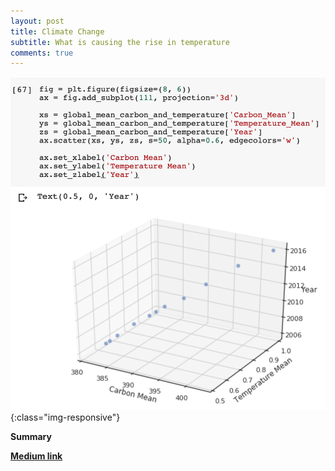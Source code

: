 ```yaml
---
layout: post
title: Climate Change
subtitle: What is causing the rise in temperature
comments: true
---
```


![Climate Change](/img/ClimateChange.png){:class="img-responsive"}


**Summary**

[**Medium link**](https://https://medium.com/@nicklauswinters/global-climate-change-81bf0e98478e)
